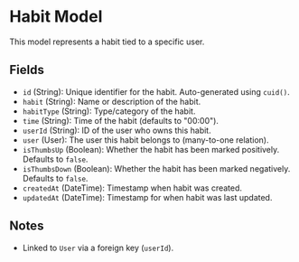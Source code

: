 # Habit Model

This model represents a habit tied to a specific user.

## Fields

- `id` (String): Unique identifier for the habit. Auto-generated using `cuid()`.
- `habit` (String): Name or description of the habit.
- `habitType` (String): Type/category of the habit.
- `time` (String): Time of the habit (defaults to "00:00").
- `userId` (String): ID of the user who owns this habit.
- `user` (User): The user this habit belongs to (many-to-one relation).
- `isThumbsUp` (Boolean): Whether the habit has been marked positively. Defaults to `false`.
- `isThumbsDown` (Boolean): Whether the habit has been marked negatively. Defaults to `false`.
- `createdAt` (DateTime): Timestamp when habit was created.
- `updatedAt` (DateTime): Timestamp for when habit was last updated.

## Notes

- Linked to `User` via a foreign key (`userId`).

